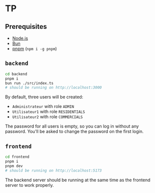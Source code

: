 # TP

## Prerequisites

- [Node.js](https://nodejs.org)
- [Bun](https://bun.sh)
- [pnpm](https://pnpm.io) (`npm i -g pnpm`)

## `backend`

```bash
cd backend
pnpm i
bun run ./src/index.ts
# should be running on http://localhost:3000
```

By default, three users will be created:

- `Administrateur` with role `ADMIN`
- `Utilisateur1` with role `RESIDENTIALS`
- `Utilisateur2` with role `COMMERCIALS`

The password for all users is empty, so you can log in without any password.
You'll be asked to change the password on the first login.

## `frontend`

```bash
cd frontend
pnpm i
pnpm dev
# should be running on http://localhost:5173
```

The backend server should be running at the same time as the frontend server to work properly.
